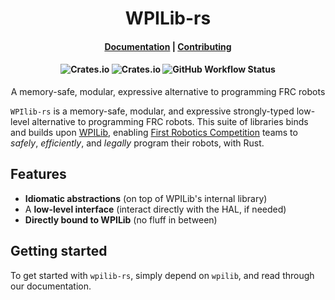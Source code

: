 <h1 align="center">WPILib-rs</h1>

<h4 align="center">
    <a href="https://docs.rs/wpilib/">Documentation</a>
  | <a href="./CONTRIBUTING.md">Contributing</a>
</h1>

<h4 align="center">
    <img alt="Crates.io" src="https://img.shields.io/crates/v/wpilib?label=wpilib&style=flat-square">
    <img alt="Crates.io" src="https://img.shields.io/crates/v/wpilib-sys?label=wpilib-sys&style=flat-square">
    <img alt="GitHub Workflow Status" src="https://img.shields.io/github/workflow/status/bobbbay/wpilib-rs/Continuous%20integration?style=flat-square">
</h1>

<p align="center"> A memory-safe, modular, expressive alternative to programming FRC robots </p>

`WPIlib-rs` is a memory-safe, modular, and expressive strongly-typed low-level alternative to programming FRC robots. This suite of libraries binds and builds upon [WPILib](https://wpilib.org/), enabling [First Robotics Competition](https://www.firstinspires.org/robotics/frc) teams to *safely*, *efficiently*, and *legally* program their robots, with Rust.

## Features

 * **Idiomatic abstractions** (on top of WPILib's internal library)
 * A **low-level interface** (interact directly with the HAL, if needed)
 * **Directly bound to WPILib** (no fluff in between)

## Getting started

To get started with `wpilib-rs`, simply depend on `wpilib`, and read through our documentation.
